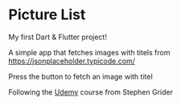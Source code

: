 # Picture List

My first Dart & Flutter project!

A simple app that fetches images with titels from https://jsonplaceholder.typicode.com/

Press the button to fetch an image with titel

Following the [Udemy](https://www.udemy.com/course/dart-and-flutter-the-complete-developers-guide) course from Stephen Grider
